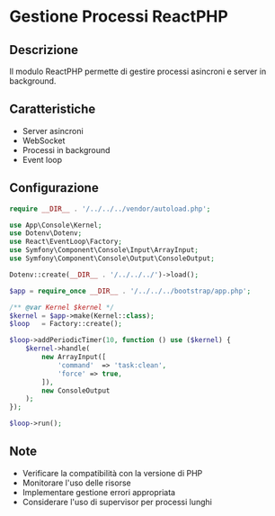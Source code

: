 # Gestione Processi ReactPHP

## Descrizione
Il modulo ReactPHP permette di gestire processi asincroni e server in background.

## Caratteristiche
- Server asincroni
- WebSocket
- Processi in background
- Event loop

## Configurazione
```php
require __DIR__ . '/../../../vendor/autoload.php';

use App\Console\Kernel;
use Dotenv\Dotenv;
use React\EventLoop\Factory;
use Symfony\Component\Console\Input\ArrayInput;
use Symfony\Component\Console\Output\ConsoleOutput;

Dotenv::create(__DIR__ . '/../../../')->load();

$app = require_once __DIR__ . '/../../../bootstrap/app.php';

/** @var Kernel $kernel */
$kernel = $app->make(Kernel::class);
$loop   = Factory::create();

$loop->addPeriodicTimer(10, function () use ($kernel) {
    $kernel->handle(
        new ArrayInput([
            'command'  => 'task:clean',
            'force' => true,
        ]),
        new ConsoleOutput
    );
});

$loop->run();
```

## Note
- Verificare la compatibilità con la versione di PHP
- Monitorare l'uso delle risorse
- Implementare gestione errori appropriata
- Considerare l'uso di supervisor per processi lunghi 